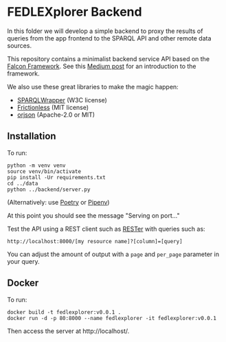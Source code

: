 # FEDLEXplorer Backend

In this folder we will develop a simple backend to proxy the results of queries from the app frontend to the SPARQL API and other remote data sources.

This repository contains a minimalist backend service API based on the [Falcon Framework](http://falconframework.org/). See this [Medium post](https://lynn-kwong.medium.com/build-apis-with-falcon-in-python-all-essentials-you-need-9e2c2a5e1759) for an introduction to the framework.

We also use these great libraries to make the magic happen:

- [SPARQLWrapper](https://pypi.org/project/SPARQLWrapper/) (W3C license)
- [Frictionless](https://pypi.org/project/frictionless/) (MIT license)
- [orjson](https://pypi.org/project/orjson/) (Apache-2.0 or MIT)

## Installation

To run:

```
python -m venv venv
source venv/bin/activate
pip install -Ur requirements.txt
cd ../data
python ../backend/server.py
```

(Alternatively: use [Poetry](https://python-poetry.org/docs/) or [Pipenv](https://pipenv.pypa.io/en/latest/))

At this point you should see the message "Serving on port..."

Test the API using a REST client such as [RESTer](https://github.com/frigus02/RESTer) with queries such as:

`http://localhost:8000/[my resource name]?[column]=[query]`

You can adjust the amount of output with a `page` and `per_page` parameter in your query.

## Docker

To run:

```
docker build -t fedlexplorer:v0.0.1 .
docker run -d -p 80:8000 --name fedlexplorer -it fedlexplorer:v0.0.1
```

Then access the server at http://localhost/.
